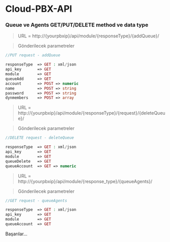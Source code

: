 # Cloud-PBX-API
 
### Queue ve Agents GET/PUT/DELETE method ve data type

> URL = http://{yourpbxip}/api/module/{responseType}/{addQueue}/

>Gönderilecek parametreler
```php
//PUT request - addQueue

responseType  => GET : xml/json
api_key       => GET
module        => GET
queueAdd      => GET
account       => POST => numeric
name          => POST => string
password      => POST => string
dynmembers    => POST => array
```


> URL = http://{yourpbxip}/api/module/{responseType}/{request}/{deleteQueue}/

>Gönderilecek parametreler
```php
//DELETE request - deleteQueue

responseType  => GET : xml/json
api_key       => GET
module        => GET
queueDelete   => GET
queueAccount  => GET => numeric
```

> URL = http://{yourpbxip}/api/module/{response_type}/{queueAgents}/

>Gönderilecek parametreler
```php
//GET request - queueAgents

responseType  => GET : xml/json
api_key       => GET
module        => GET
queueAccount  => GET
```

Başarılar...
